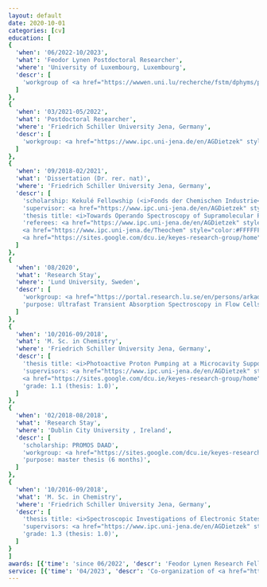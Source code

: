 ```yaml
---
layout: default
date: 2020-10-01
categories: [cv]
education: [
{
  'when': '06/2022-10/2023',
  'what': 'Feodor Lynen Postdoctoral Researcher',
  'where': 'University of Luxembourg, Luxembourg',
  'descr': [
    'workgroup of <a href="https://wwwen.uni.lu/recherche/fstm/dphyms/people/alexandre_tkatchenko" style="color:#FFFFFF;"><i>Prof. A. Tkatchenko</i></a>',
  ]
},
{
  'when': '03/2021-05/2022',
  'what': 'Postdoctoral Researcher',
  'where': 'Friedrich Schiller University Jena, Germany',
  'descr': [
    'workgroup: <a href="https://www.ipc.uni-jena.de/en/AGDietzek" style="color:#FFFFFF;"><i>Prof. B. Dietzek-Ivanšić</i></a>',
  ]
},
{
  'when': '09/2018-02/2021',
  'what': 'Dissertation (Dr. rer. nat)',
  'where': 'Friedrich Schiller University Jena, Germany',
  'descr': [
    'scholarship: Kekulé Fellowship (<i>Fonds der Chemischen Industrie</i>)',
    'supervisor: <a href="https://www.ipc.uni-jena.de/en/AGDietzek" style="color:#FFFFFF;"><i>Prof. B. Dietzek-Ivanšić</i></a>',
    'thesis title: <i>Towards Operando Spectroscopy of Supramolecular Photocatalysts – A Case Study on Ru-dppz-derived Systems</i>',
    'referees: <a href="https://www.ipc.uni-jena.de/en/AGDietzek" style="color:#FFFFFF;"><i>Prof. B. Dietzek-Ivanšić</i></a>, 
    <a href="https://www.ipc.uni-jena.de/Theochem" style="color:#FFFFFF;"><i>Prof. S. Gräfe</i></a>, 
    <a href="https://sites.google.com/dcu.ie/keyes-research-group/home" style="color:#FFFFFF;"><i>Prof. T. Keyes</i></a>',
  ]
},
{
  'when': '08/2020',
  'what': 'Research Stay',
  'where': 'Lund University, Sweden',
  'descr': [
    'workgroup: <a href="https://portal.research.lu.se/en/persons/arkady-yartsev" style="color:#FFFFFF;"><i>Prof. A. Yartsev</i></a>',
    'purpose: Ultrafast Transient Absorption Spectroscopy in Flow Cells to study the Reaction Dynamics of photoexcited Ru(II) complexes with Triethylamine (2 weeks)',
  ]
},
{
  'when': '10/2016-09/2018',
  'what': 'M. Sc. in Chemistry',
  'where': 'Friedrich Schiller University Jena, Germany',
  'descr': [
    'thesis title: <i>Photoactive Proton Pumping at a Microcavity Supported Lipid Bilayer</i>',
    'supervisors: <a href="https://www.ipc.uni-jena.de/en/AGDietzek" style="color:#FFFFFF;"><i>Prof. B. Dietzek-Ivanšić</i></a>,
    <a href="https://sites.google.com/dcu.ie/keyes-research-group/home" style="color:#FFFFFF;"><i>Prof. T. Keyes</i></a>',
    'grade: 1.1 (thesis: 1.0)',
  ]
},
{
  'when': '02/2018-08/2018',
  'what': 'Research Stay',
  'where': 'Dublin City University , Ireland',
  'descr': [
    'scholarship: PROMOS DAAD',
    'workgroup: <a href="https://sites.google.com/dcu.ie/keyes-research-group/home" style="color:#FFFFFF;"><i>Prof. T. Keyes</i></a>',
    'purpose: master thesis (6 months)',
  ]
},
{
  'when': '10/2016-09/2018',
  'what': 'M. Sc. in Chemistry',
  'where': 'Friedrich Schiller University Jena, Germany',
  'descr': [
    'thesis title: <i>Spectroscopic Investigations of Electronic States of Copper(I)–*4H*-Imidazolate Coordination Compounds</i>',
    'supervisors: <a href="https://www.ipc.uni-jena.de/en/AGDietzek" style="color:#FFFFFF;"><i>Prof. B. Dietzek-Ivanšić</i></a>, <i>Dr. M. Schulz</i>',
    'grade: 1.3 (thesis: 1.0)',
  ]
}
]
awards: [{'time': 'since 06/2022', 'descr': 'Feodor Lynen Research Fellowship (<i>Alexander von Humboldt Foundation</i>)'},]
service: [{'time': '04/2023', 'descr': 'Co-organization of <a href="https://estml.github.io/">ESTML 2023</a> Workshop in Levi, Finland'}]
---
```

